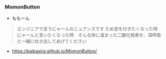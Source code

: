### MomonButton
- ももーん
> エンジニアで言うにゃーんのニュアンスです
> ため息を付きたくなった時　にゃーんと言いたくなった時　そんな体に溜まった二酸化桃素を、深呼吸と一緒に吐き出してあげてください
- https://kaibasira.github.io/MomonButton/
